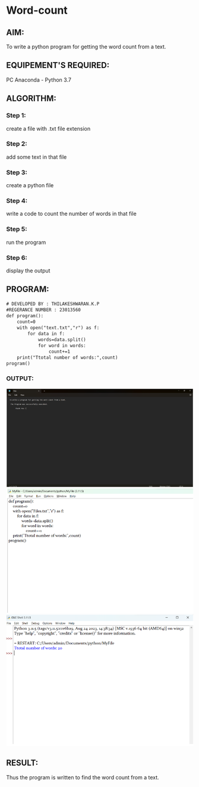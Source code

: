 # Word-count
## AIM:
To write a python program for getting the word count from a text.
## EQUIPEMENT'S REQUIRED: 
PC
Anaconda - Python 3.7
## ALGORITHM: 
### Step 1:
create a file with .txt file extension
### Step 2: 
 add some text in that file
### Step 3: 
create a python file
### Step 4:  
write a code to count the number of words in that file
### Step 5: 
run the program
### Step 6: 
display the output
## PROGRAM:
```
# DEVELOPED BY : THILAKESHWARAN.K.P
#REGERANCE NUMBER : 23013560
def program():
    count=0
    with open("text.txt","r") as f:
        for data in f:
            words=data.split()
            for word in words:
                count+=1
    print("Ttotal number of words:",count)
program()
```
### OUTPUT:
![OUTPUT](/Screenshot%202023-12-28%20124310.png)
![OUTPUT](/Screenshot%202023-12-28%20124341.png)
![OUTPUT](/Screenshot%202023-12-28%20124357.png)
## RESULT:
Thus the program is written to find the word count from a text.
